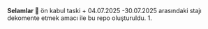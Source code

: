 **Selamlar 🌷**
ön kabul taski + 04.07.2025 -30.07.2025 arasındaki stajı dekomente etmek amacı ile bu repo oluşturuldu.
1. 

